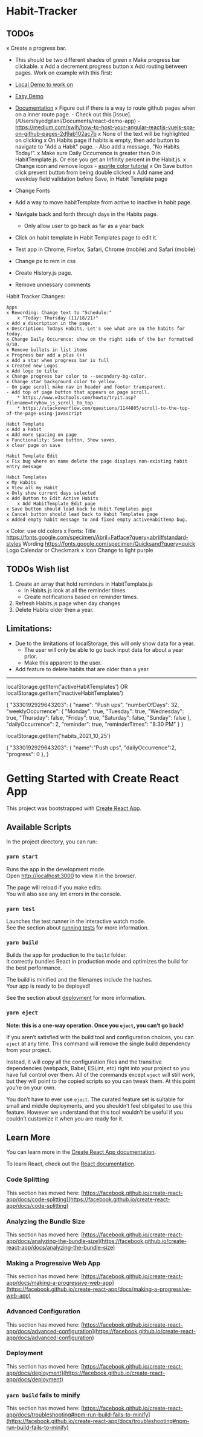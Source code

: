 # Habit-Tracker

## TODOs

x Create a progress bar.
   - This should be two different shades of green
x Make progress bar clickable.
x Add a decrement progress button
x Add routing between pages.
   Work on example with this first:
   - [Local Demo to work on](/Users/syedgilani/Documents/react-demo-app)
   - [Easy Demo](https://reactrouter.com/docs/en/v6/getting-started/tutorial)
   - [Documentation](https://reactrouter.com/web/guides/quick-start)
x Figure out if there is a way to route github pages when on a inner route page.
	- Check out this [issue]. (/Users/syedgilani/Documents/react-demo-app)
	- https://medium.com/swlh/how-to-host-your-angular-reactjs-vuejs-spa-on-github-pages-2d9ab102ac7b
x None of the text will be highlighted on clicking
x On Habits page if habits is empty, then add button to navigate to "Add a Habit" page. 
	- Also add a message, "No Habits Today!".
x Make sure Daily Occurrence is greater then 0 in HabitTemplate.js. Or else you get an Infinity percent in the Habit.js.
x Change icon and remove logos
	- [asprite color tutorial](https://www.youtube.com/watch?v=GLfliF05qAU)
x On Save button click prevent button from being double clicked
x Add name and weekday field validation before Save, in Habit Template page

- Change Fonts
- Add a way to move habitTemplate from active to inactive in habit page.
- Navigate back and forth through days in the Habits page.
	- Only allow user to go back as far as a year back
- Click on habit template in Habit Templates page to edit it.
- Test app in Chrome, Firefox, Safari, Chrome (mobile) and Safari (mobile)
- Change px to rem in css
- Create History.js page.
- Remove unnessary comments

Habit Tracker Changes:

	Apps
	x Rewording: Change text to "Schedule:"
		x "Today: Thursday (11/18/21)"
	x Add a discription in the page.
	x Description: Todays Habits, Let's see what are on the habits for today.
	x Change Daily Occurence: show on the right side of the bar formatted 0/10.
	x Remove bullets in list items
	x Progress bar add a plus (+)
	x Add a star when progress bar is full
	x Created new Logos
	x Add logo to title 
	x Change progress bar color to --secondary-bg-color.
	x Change star background color to yellow.
	- On page scroll make nav in header and footer transparent.
	- Add top of page button that appears on page scroll.
		* https://www.w3schools.com/howto/tryit.asp?filename=tryhow_js_scroll_to_top
		* https://stackoverflow.com/questions/1144805/scroll-to-the-top-of-the-page-using-javascript

	Habit Template
	x Add a habit
	x Add more spacing on page
	x Functionality: Save button, Show saves.
	x clear page on save

	Habit Template Edit
	x Fix bug where on name delete the page displays non-existing habit entry message

	Habit Templates
	x My Habits
	x View all my Habit
	x Only show current days selected
	x Add Button to Edit Active Habits
		x Add HabitTemplate_Edit page
	x Save button should lead back to Habit Templates page
	x Cancel button should lead back to Habit Templates page
	x Added empty habit message to and fixed empty activeHabitTemp bug.


x Color: use old colors
x Fonts: Title https://fonts.google.com/specimen/Abril+Fatface?query=abril#standard-styles
		Wording https://fonts.google.com/specimen/Quicksand?query=quick
		Logo Calendar or Checkmark
x Icon Change to light purple


## TODOs Wish list

1. Create an array that hold reminders in HabitTemplate.js
	- In Habits.js look at all the reminder times.
	- Create notifications based on reminder times.
2. Refresh Habits.js page when day changes
3. Delete Habits older then a year.



## Limitations:

- Due to the limitations of localStorage, this will only show data for a year.
   - The user will only be able to go back input data for about a year prior.
   - Make this apparent to the user.
- Add feature to delete habits that are older than a year.

---

localStorage.getItem('activeHabitTemplates') OR localStorage.getItem('inactiveHabitTemplates')

{
	"3330192929643203": {
		"name": "Push ups",
		"numberOfDays": 32,
		"weeklyOccurrence": {
			"Monday": true,
			"Tuesday": true,
			"Wednesday": true,
			"Thursday": false,
			"Friday": true,
			"Saturday": false,
			"Sunday": false
		},
		"dailyOccurrence": 2,
		"reminder": true,
		"reminderTimes": "8:30 PM"
	}
}

localStorage.getItem('habits_2021_10_25')

{
   "3330192929643203": {
      "name":"Push ups",
      "dailyOccurrence":2,
      "progress": 0
   },
}


# Getting Started with Create React App

This project was bootstrapped with [Create React App](https://github.com/facebook/create-react-app).

## Available Scripts

In the project directory, you can run:

### `yarn start`

Runs the app in the development mode.\
Open [http://localhost:3000](http://localhost:3000) to view it in the browser.

The page will reload if you make edits.\
You will also see any lint errors in the console.

### `yarn test`

Launches the test runner in the interactive watch mode.\
See the section about [running tests](https://facebook.github.io/create-react-app/docs/running-tests) for more information.

### `yarn build`

Builds the app for production to the `build` folder.\
It correctly bundles React in production mode and optimizes the build for the best performance.

The build is minified and the filenames include the hashes.\
Your app is ready to be deployed!

See the section about [deployment](https://facebook.github.io/create-react-app/docs/deployment) for more information.

### `yarn eject`

**Note: this is a one-way operation. Once you `eject`, you can’t go back!**

If you aren’t satisfied with the build tool and configuration choices, you can `eject` at any time. This command will remove the single build dependency from your project.

Instead, it will copy all the configuration files and the transitive dependencies (webpack, Babel, ESLint, etc) right into your project so you have full control over them. All of the commands except `eject` will still work, but they will point to the copied scripts so you can tweak them. At this point you’re on your own.

You don’t have to ever use `eject`. The curated feature set is suitable for small and middle deployments, and you shouldn’t feel obligated to use this feature. However we understand that this tool wouldn’t be useful if you couldn’t customize it when you are ready for it.

## Learn More

You can learn more in the [Create React App documentation](https://facebook.github.io/create-react-app/docs/getting-started).

To learn React, check out the [React documentation](https://reactjs.org/).

### Code Splitting

This section has moved here: [https://facebook.github.io/create-react-app/docs/code-splitting](https://facebook.github.io/create-react-app/docs/code-splitting)

### Analyzing the Bundle Size

This section has moved here: [https://facebook.github.io/create-react-app/docs/analyzing-the-bundle-size](https://facebook.github.io/create-react-app/docs/analyzing-the-bundle-size)

### Making a Progressive Web App

This section has moved here: [https://facebook.github.io/create-react-app/docs/making-a-progressive-web-app](https://facebook.github.io/create-react-app/docs/making-a-progressive-web-app)

### Advanced Configuration

This section has moved here: [https://facebook.github.io/create-react-app/docs/advanced-configuration](https://facebook.github.io/create-react-app/docs/advanced-configuration)

### Deployment

This section has moved here: [https://facebook.github.io/create-react-app/docs/deployment](https://facebook.github.io/create-react-app/docs/deployment)

### `yarn build` fails to minify

This section has moved here: [https://facebook.github.io/create-react-app/docs/troubleshooting#npm-run-build-fails-to-minify](https://facebook.github.io/create-react-app/docs/troubleshooting#npm-run-build-fails-to-minify)
